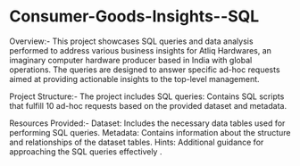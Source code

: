 # Consumer-Goods-Insights--SQL
Overview:-
 This project showcases SQL queries and data analysis performed to address various business insights for Atliq Hardwares, an imaginary computer hardware producer based in India with global operations. The queries are designed to answer specific ad-hoc requests aimed at providing actionable insights to the top-level management.

Project Structure:-
The project includes SQL queries: Contains SQL scripts that fulfill 10 ad-hoc requests based on the provided dataset and metadata.

Resources Provided:-
Dataset: Includes the necessary data tables used for performing SQL queries. 
Metadata: Contains information about the structure and relationships of the dataset tables. 
Hints: Additional guidance for approaching the SQL queries effectively . 
